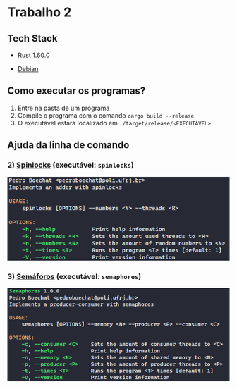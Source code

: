 # Trabalho 2

## Tech Stack

- [Rust 1.60.0](https://blog.rust-lang.org/2022/04/07/Rust-1.60.0.html)

- [Debian](https://www.debian.org/)

## Como executar os programas?

1. Entre na pasta de um programa
2. Compile o programa com o comando `cargo build --release`
3. O executável estará localizado em `./target/release/<EXECUTÁVEL>`

## Ajuda da linha de comando

### 2) [Spinlocks](https://github.com/pedroboechat/COS470_SistemasDistribuidos/tree/main/Trabalho_2/02_Spinlocks) (executável: `spinlocks`)

![spinlocks](../assets/T2/spinlocks_help.png)

### 3) [Semáforos](https://github.com/pedroboechat/COS470_SistemasDistribuidos/tree/main/Trabalho_2/03_Semaphores) (executável: `semaphores`)

![semaphores](../assets/T2/semaphores_help.png)

